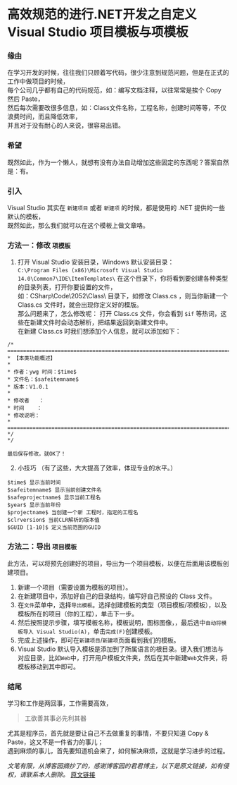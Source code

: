 # 高效规范的进行.NET开发之自定义 Visual Studio 项目模板与项模板

### 缘由
在学习开发的时候，往往我们只顾着写代码，很少注意到规范问题，但是在正式的工作中做项目的时候，  
每个公司几乎都有自己的代码规范，如：编写文档注释，以往常常是挨个 Copy 然后 Paste，  
然后每次需要改很多信息，如：Class文件名称，工程名称，创建时间等等，不仅浪费时间，而且降低效率，  
并且对于没有耐心的人来说，很容易出错。

### 希望
既然如此，作为一个懒人，就想有没有办法自动增加这些固定的东西呢？答案自然是：有。

### 引入
Visual Studio 其实在 `新建项目` 或者 `新建项` 的时候，都是使用的 .NET 提供的一些默认的模板，  
既然如此，那么我们就可以在这个模板上做文章咯。

### 方法一：修改 `项模板`
1. 打开 Visual Studio 安装目录，Windows 默认安装目录：  
`C:\Program Files (x86)\Microsoft Visual Studio 14.0\Common7\IDE\ItemTemplates\`
在这个目录下，你将看到要创建各种类型的目录列表，打开你要设置的文件，  
如：CSharp\Code\2052\Class\ 目录下，如修改 Class.cs ，则当你新建一个 Class.cs 文件时，就会出现你定义好的模版。  
那么问题来了，怎么修改呢：
    打开 Class.cs 文件，你会看到 `$if` 等热词，这些在新建文件时会动态解析，把结果返回到新建文件中。  
    在新建 Class.cs 时我们想添加个人信息，就可以添加如下：
```
/* ======================================================================== 
* 【本类功能概述】 
*  
* 作者：ywg 时间：$time$ 
* 文件名：$safeitemname$ 
* 版本：V1.0.1 
* 
* 修改者	： 
* 时间	：  
* 修改说明： 
* ======================================================================== 
*/ 
*/
```
    最后保存修改，就OK了！

2. 小技巧
（有了这些，大大提高了效率，体现专业的水平。）
```
$time$ 显示当前时间
$safeitemname$ 显示当前创建文件名
$safeprojectname$ 显示当前工程名
$year$ 显示当前年份
$projectname$ 当创建一个新 工程时，指定的工程名
$clrversion$ 当前CLR解析的版本值
$GUID [1-10]$ 定义当前范围的GUID  
```
  
### 方法二：导出 `项目模板`  
此方法，可以将预先创建好的项目，导出为一个项目模板，以便在后面用该模板创建项目。
1. 新建一个项目（需要设置为模板的项目）。
2. 在新建项目中，添加好自己的目录结构，编写好自己预设的 Class 文件。
3. 在`文件`菜单中，选择`导出模板`。选择创建模板的类型（项目模板/项模板），以及模板所在的项目（你的工程），单击下一步。
4. 然后按照提示步骤，填写模板名称，模板说明，图标图像，，最后选中`自动将模板导入 Visual Studio(A)`，单击`完成(F)`创建模板。
5. 完成上述操作，即可在`新建项目`/`新建项`页面看到我们的模板。
6. Visual Studio 默认导入模板是添加到了所属语言的根目录。键入我们想法与对应目录，比如`Web`中，打开用户模板文件夹，然后在其中新建`Web`文件夹，将模板移动到其中即可。

### 结尾
学习和工作是两回事，工作需要高效，

> 工欲善其事必先利其器  

尤其是程序员，首先就是要让自己不去做重复的事情，不要只知道 Copy & Paste，这又不是一件省力的事儿；  
遇到麻烦的事儿，首先要知道机会来了，如何解决麻烦，这就是学习进步的过程。  


*文笔有限，从博客园摘抄了的，感谢博客园的君君博主，以下是原文链接，如有侵权，请联系本人删除。*
[原文链接](https://blog.csdn.net/wlj323/article/details/46955109)
